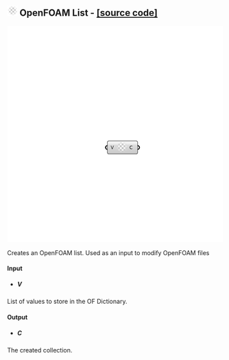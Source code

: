 ## ![](../images/icons/OpenFOAM_List.png) OpenFOAM List - [[source code]](https://github.com/Eddy3D-Dev/Eddy3D-UMCF/blob/release/UMCF/CMP/Meta/OpenFOAMListCMP.cs)

![](../images/components/OpenFOAM_List.png)

Creates an OpenFOAM list. Used as an input to modify OpenFOAM files

#### Input
* ##### V
List of values to store in the OF Dictionary.

#### Output
* ##### C
The created collection.